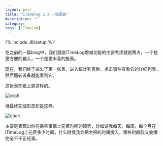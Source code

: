 ```yaml
---
layout: post
title: "iTimelog 2.3 一张图表"
description: ""
category: 
tags: [iTimeLog]
---
```

{% include JB/setup %}'

在之前的一篇blog中，我们就说iTimeLog增减功能的主要考虑就是两点，一个是更方便的输入，一个是更丰富的报表。

现在，我们终于搞出了第一张表，进入统计列表后，点击事件查看它的详细列表，然后翻转设备就能看到它。

这张表在纸上是这样的。

![draft](http://interbbs.b0.upaiyun.com/chardraft.jpg)

但最终完成形态却是这样。

![chart](http://interbbs.b0.upaiyun.com/chart.jpg)

主要是表现出你在某些事情上花费时间的趋势，比如说我每天，每周，每个月在iTimeLog上花费多少时间，什么时候我会把大把的时间投入，哪些时段我又偷懒完全不干正经事。
